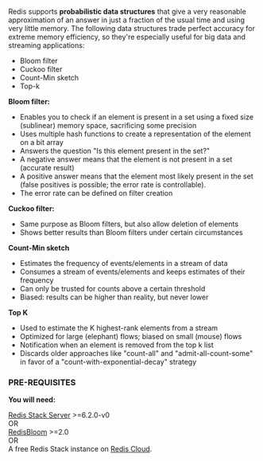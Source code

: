 Redis supports **probabilistic data structures** that give a very reasonable approximation of an answer in just a fraction of the usual time and using very little memory. 
The following data structures trade perfect accuracy for extreme memory efficiency, so they're especially useful for big data and streaming applications:
* Bloom filter
* Cuckoo filter
* Count-Min sketch
* Top-k

**Bloom filter:**
* Enables you to check if an element is present in a set using a fixed size (sublinear) memory space, sacrificing some precision
* Uses multiple hash functions to create a representation of the element on a bit array
* Answers the question "Is this element present in the set?"
* A negative answer means that the element is not present in a set (accurate result)
* A positive answer means that the element most likely present in the set (false positives is possible; the error rate is controllable).
* The error rate can be defined on filter creation

**Cuckoo filter:**
* Same purpose as Bloom filters, but also allow deletion of elements
* Shows better results than Bloom filters under certain circumstances

**Count-Min sketch**
* Estimates the frequency of events/elements in a stream of data
* Consumes a stream of events/elements and keeps estimates of their frequency
* Can only be trusted for counts above a certain threshold
* Biased: results can be higher than reality, but never lower

**Top K**
* Used to estimate the K highest-rank elements from a stream
* Optimized for large (elephant) flows; biased on small (mouse) flows
* Notification when an element is removed from the top k list
* Discards older approaches like "count-all" and "admit-all-count-some" in favor of a "count-with-exponential-decay" strategy


### PRE-REQUISITES
**You will need:**

[Redis Stack Server](https://redis.io/download) >=6.2.0-v0 \
OR \
[RedisBloom](https://oss.redis.com/redisbloom/) >=2.0 \
OR \
A free Redis Stack instance on [Redis Cloud](https://redis.com/try-free/?utm_source=redis\&utm_medium=app\&utm_campaign=redisinsight_doc_guide).


